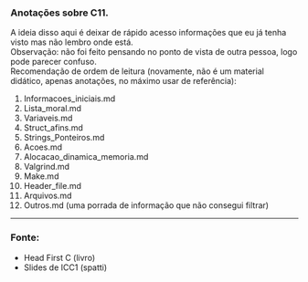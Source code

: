 ### Anotações sobre C11.
A ideia disso aqui é deixar de rápido acesso informações que eu já tenha visto mas não lembro onde está.   
Observação: não foi feito pensando no ponto de vista de outra pessoa, logo pode parecer confuso.  
Recomendação de ordem de leitura (novamente, não é um material didático, apenas anotações, no máximo usar de referência):
1. Informacoes_iniciais.md
2. Lista_moral.md
3. Variaveis.md
4. Struct_afins.md
5. Strings_Ponteiros.md
6. Acoes.md
7. Alocacao_dinamica_memoria.md
8. Valgrind.md 
9. Make.md
10. Header_file.md
11. Arquivos.md
12. Outros.md (uma porrada de informação que não consegui filtrar)
---
### Fonte:
* Head First C (livro)
* Slides de ICC1 (spatti)
